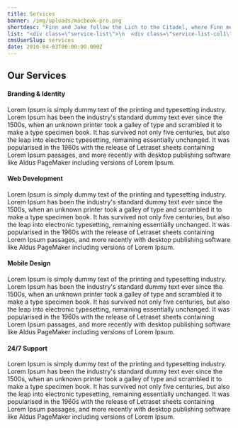 ```yaml
---
title: Services
banner: /img/uploads/macbook-pro.png
shortdesc: "Finn and Jake follow the Lich to the Citadel, where Finn meets his long lost dad."
list: "<div class=\"service-list\">\n  <div class=\"service-list-col1\"><i class=\"fa-paw\"></i></div>\n  <div class=\"service-list-col2\">\n    <h5>branding &amp; identity</h5>\n    <p>Proin iaculis purus digni consequat sem digni ssim. Donec entum digni ssim.</p>\n  </div>\n</div>\n<div class=\"service-list\">\n  <div class=\"service-list-col1\"><i class=\"fa-gear\"></i></div>\n  <div class=\"service-list-col2\">\n    <h5>web development</h5>\n    <p>Proin iaculis purus consequat sem digni ssim. Digni ssim porttitora .</p>\n  </div>\n</div>\n<div class=\"service-list\">\n  <div class=\"service-list-col1\"><i class=\"fa-apple\"></i></div>\n  <div class=\"service-list-col2\">\n    <h5>mobile design</h5>\n    <p>Proin iaculis purus consequat digni sem digni ssim. Purus donec porttitora entum.</p>\n  </div>\n</div>\n<div class=\"service-list\">\n  <div class=\"service-list-col1\"><i class=\"fa-medkit\"></i></div>\n  <div class=\"service-list-col2\">\n    <h5>24/7 Support</h5>\n    <p>Proin iaculis purus consequat sem digni ssim. Sem porttitora entum.</p>\n  </div>\n</div>"
cmsUserSlug: services
date: 2016-04-03T00:00:00.000Z
---
```


<h2 class="title-header">Our Services</h2>
<h4 class="sub-header">Branding & Identity</h4>
<p>Lorem Ipsum is simply dummy text of the printing and typesetting industry. Lorem Ipsum has been the industry's standard dummy text ever since the 1500s, when an unknown printer took a galley of type and scrambled it to make a type specimen book. It has survived not only five centuries, but also the leap into electronic typesetting, remaining essentially unchanged. It was popularised in the 1960s with the release of Letraset sheets containing Lorem Ipsum passages, and more recently with desktop publishing software like Aldus PageMaker including versions of Lorem Ipsum.</p>
<h4 class="sub-header">Web Development</h4>
<p>Lorem Ipsum is simply dummy text of the printing and typesetting industry. Lorem Ipsum has been the industry's standard dummy text ever since the 1500s, when an unknown printer took a galley of type and scrambled it to make a type specimen book. It has survived not only five centuries, but also the leap into electronic typesetting, remaining essentially unchanged. It was popularised in the 1960s with the release of Letraset sheets containing Lorem Ipsum passages, and more recently with desktop publishing software like Aldus PageMaker including versions of Lorem Ipsum.</p>
<h4 class="sub-header">Mobile Design</h4>
<p>Lorem Ipsum is simply dummy text of the printing and typesetting industry. Lorem Ipsum has been the industry's standard dummy text ever since the 1500s, when an unknown printer took a galley of type and scrambled it to make a type specimen book. It has survived not only five centuries, but also the leap into electronic typesetting, remaining essentially unchanged. It was popularised in the 1960s with the release of Letraset sheets containing Lorem Ipsum passages, and more recently with desktop publishing software like Aldus PageMaker including versions of Lorem Ipsum.</p>
<h4 class="sub-header">24/7 Support</h4>
<p>Lorem Ipsum is simply dummy text of the printing and typesetting industry. Lorem Ipsum has been the industry's standard dummy text ever since the 1500s, when an unknown printer took a galley of type and scrambled it to make a type specimen book. It has survived not only five centuries, but also the leap into electronic typesetting, remaining essentially unchanged. It was popularised in the 1960s with the release of Letraset sheets containing Lorem Ipsum passages, and more recently with desktop publishing software like Aldus PageMaker including versions of Lorem Ipsum.</p>